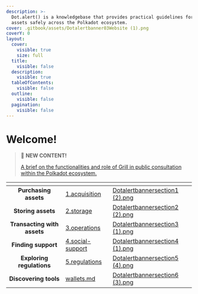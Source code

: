 ```yaml
---
description: >-
  Dot.alert() is a knowledgebase that provides practical guidelines for managing
  assets safely across the Polkadot ecosystem.
cover: .gitbook/assets/Dotalertbanner03Website (1).png
coverY: 0
layout:
  cover:
    visible: true
    size: full
  title:
    visible: false
  description:
    visible: true
  tableOfContents:
    visible: false
  outline:
    visible: false
  pagination:
    visible: false
---
```


# Welcome!

> 📢 **NEW CONTENT!**
>
> [A brief on the functionalities and role of Grill in public consultation within the Polkadot ecosystem.](content/4.social-support/grill.md)

<table data-column-title-hidden data-view="cards" data-full-width="false"><thead><tr><th align="center"></th><th data-hidden data-card-target data-type="content-ref"></th><th data-hidden data-card-cover data-type="files"></th></tr></thead><tbody><tr><td align="center"><strong>Purchasing assets</strong></td><td><a href="content/1.acquisition/">1.acquisition</a></td><td><a href=".gitbook/assets/Dotalertbannersection1 (2).png">Dotalertbannersection1 (2).png</a></td></tr><tr><td align="center"><strong>Storing assets</strong></td><td><a href="content/2.storage/">2.storage</a></td><td><a href=".gitbook/assets/Dotalertbannersection2 (2).png">Dotalertbannersection2 (2).png</a></td></tr><tr><td align="center"><strong>Transacting with assets</strong></td><td><a href="content/3.operations/">3.operations</a></td><td><a href=".gitbook/assets/Dotalertbannersection3 (1).png">Dotalertbannersection3 (1).png</a></td></tr><tr><td align="center"><strong>Finding support</strong></td><td><a href="content/4.social-support/">4.social-support</a></td><td><a href=".gitbook/assets/Dotalertbannersection4 (1).png">Dotalertbannersection4 (1).png</a></td></tr><tr><td align="center"><strong>Exploring regulations</strong></td><td><a href="content/5.regulations/">5.regulations</a></td><td><a href=".gitbook/assets/Dotalertbannersection5 (4).png">Dotalertbannersection5 (4).png</a></td></tr><tr><td align="center"><strong>Discovering tools</strong></td><td><a href="useful-tools/wallets.md">wallets.md</a></td><td><a href=".gitbook/assets/Dotalertbannersection6 (3).png">Dotalertbannersection6 (3).png</a></td></tr></tbody></table>

